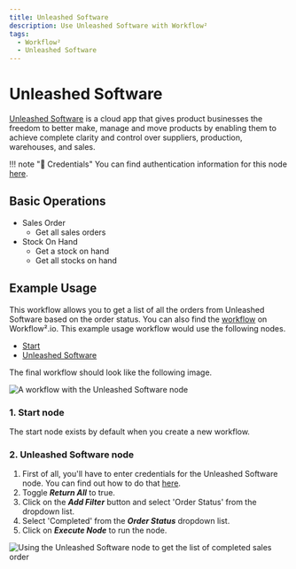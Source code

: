 ```yaml
---
title: Unleashed Software
description: Use Unleashed Software with Workflow²
tags:
  - Workflow²
  - Unleashed Software
---
```

# Unleashed Software

[Unleashed Software](https://www.unleashedsoftware.com) is a cloud app that gives product businesses the freedom to better make, manage and move products by enabling them to achieve complete clarity and control over suppliers, production, warehouses, and sales.

!!! note "🔑 Credentials"
    You can find authentication information for this node [here](/workflow/integrations/credentials/unleashedSoftware/).


## Basic Operations

* Sales Order
    * Get all sales orders
* Stock On Hand
    * Get a stock on hand
    * Get all stocks on hand

## Example Usage

This workflow allows you to get a list of all the orders from Unleashed Software based on the order status. You can also find the [workflow](https://n8n.io/workflows/641) on Workflow².io. This example usage workflow would use the following nodes.
- [Start](/workflow/integrations/core-nodes/n8n-nodes-base.start/)
- [Unleashed Software]()

The final workflow should look like the following image.

![A workflow with the Unleashed Software node](/_images/integrations/nodes/unleashedsoftware/workflow.png)

### 1. Start node

The start node exists by default when you create a new workflow.

### 2. Unleashed Software node

1. First of all, you'll have to enter credentials for the Unleashed Software node. You can find out how to do that [here](/workflow/integrations/credentials/unleashedSoftware/).
2. Toggle ***Return All*** to true.
3. Click on the ***Add Filter*** button and select 'Order Status' from the dropdown list.
4. Select 'Completed' from the ***Order Status*** dropdown list.
5. Click on ***Execute Node*** to run the node.

![Using the Unleashed Software node to get the list of completed sales order](/_images/integrations/nodes/unleashedsoftware/unleashedsoftware_node.png)
